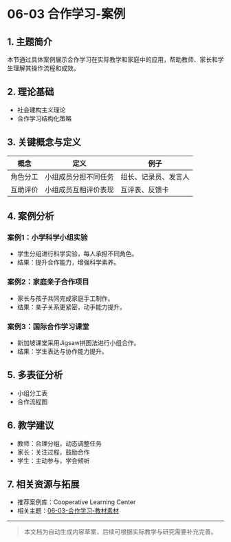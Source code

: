 # 06-03 合作学习-案例

## 1. 主题简介

本节通过具体案例展示合作学习在实际教学和家庭中的应用，帮助教师、家长和学生理解其操作流程和成效。

## 2. 理论基础

- 社会建构主义理论
- 合作学习结构化策略

## 3. 关键概念与定义

| 概念 | 定义 | 例子 |
|------|------|------|
| 角色分工 | 小组成员分担不同任务 | 组长、记录员、发言人 |
| 互助评价 | 小组成员互相评价表现 | 互评表、反馈卡 |

## 4. 案例分析

### 案例1：小学科学小组实验

- 学生分组进行科学实验，每人承担不同角色。
- 结果：提升合作能力，增强科学素养。

### 案例2：家庭亲子合作项目

- 家长与孩子共同完成家庭手工制作。
- 结果：亲子关系更紧密，动手能力提升。

### 案例3：国际合作学习课堂

- 新加坡课堂采用Jigsaw拼图法进行小组合作。
- 结果：学生表达与协作能力提升。

## 5. 多表征分析

- 小组分工表
- 合作流程图

## 6. 教学建议

- 教师：合理分组，动态调整任务
- 家长：关注过程，鼓励合作
- 学生：主动参与，学会倾听

## 7. 相关资源与拓展

- 推荐案例库：Cooperative Learning Center
- 相关主题：[06-03-合作学习-教材素材](./06-03-合作学习-教材素材.md)

---

> 本文档为自动生成内容草案，后续可根据实际教学与研究需要补充完善。
